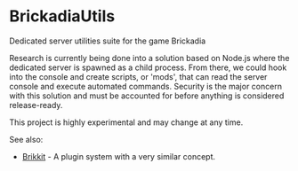 # BrickadiaUtils
Dedicated server utilities suite for the game Brickadia

Research is currently being done into a solution based on Node.js where the dedicated server is spawned as a child process. From there, we could hook into the console and create scripts, or 'mods', that can read the server console and execute automated commands. Security is the major concern with this solution and must be accounted for before anything is considered release-ready.

This project is highly experimental and may change at any time.

See also:
- [Brikkit](https://github.com/n42k/brikkit) - A plugin system with a very similar concept.
